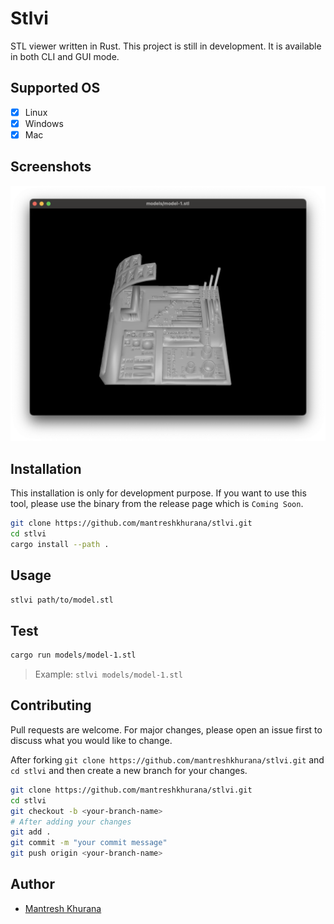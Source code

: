 # Stlvi

STL viewer written in Rust. This project is still in development.
It is available in both CLI and GUI mode.

## Supported OS

- [x] Linux
- [x] Windows
- [x] Mac

## Screenshots

![Screenshot](./screenshots/screenshot-1.png)

## Installation

This installation is only for development purpose. If you want to use this tool, please use the binary from the release page which is `Coming Soon`.

```bash
git clone https://github.com/mantreshkhurana/stlvi.git
cd stlvi
cargo install --path .
```

## Usage

```bash
stlvi path/to/model.stl
```

## Test

```bash
cargo run models/model-1.stl 
```

> Example: `stlvi models/model-1.stl`

## Contributing

Pull requests are welcome. For major changes, please open an issue first to discuss what you would like to change.

After forking `git clone https://github.com/mantreshkhurana/stlvi.git` and `cd stlvi` and then create a new branch for your changes.

```bash
git clone https://github.com/mantreshkhurana/stlvi.git
cd stlvi
git checkout -b <your-branch-name>
# After adding your changes
git add .
git commit -m "your commit message"
git push origin <your-branch-name>
```

## Author

- [Mantresh Khurana](https://github.com/mantreshkhurana)
